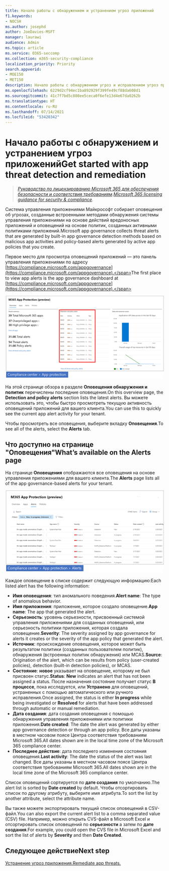```yaml
---
title: Начало работы с обнаружением и устранением угроз приложений
f1.keywords:
- NOCSH
ms.author: josephd
author: JoeDavies-MSFT
manager: laurawi
audience: Admin
ms.topic: article
ms.service: O365-seccomp
ms.collection: m365-security-compliance
localization_priority: Priority
search.appverid:
- MOE150
- MET150
description: Начало работы с обнаружением угроз и исправлением угроз приложений.
ms.openlocfilehash: 6229d2cf94ec1ba892929f399fe49cf88da608d1
ms.sourcegitcommit: 41c7f7bd5c808ee5ceca0f6efe13d4e67da0262b
ms.translationtype: HT
ms.contentlocale: ru-RU
ms.lasthandoff: 07/14/2021
ms.locfileid: "53420342"
---
```

# <a name="get-started-with-app-threat-detection-and-remediation"></a><span data-ttu-id="99b17-103">Начало работы с обнаружением и устранением угроз приложений</span><span class="sxs-lookup"><span data-stu-id="99b17-103">Get started with app threat detection and remediation</span></span>

><span data-ttu-id="99b17-104">*[Руководство по лицензированию Microsoft 365 для обеспечения безопасности и соответствия требованиям](https://aka.ms/ComplianceSD).*</span><span class="sxs-lookup"><span data-stu-id="99b17-104">*[Microsoft 365 licensing guidance for security & compliance](https://aka.ms/ComplianceSD).*</span></span>

<span data-ttu-id="99b17-105">Система управления приложениями Майкрософт собирает оповещения об угрозах, созданные встроенными методами обнаружения системы управления приложениями на основе действий вредоносных приложений и оповещений на основе политик, созданных активными политиками приложений.</span><span class="sxs-lookup"><span data-stu-id="99b17-105">Microsoft app governance collects threat alerts that are generated by built-in app governance detection methods based on malicious app activities and policy-based alerts generated by active app policies that you create.</span></span>

<span data-ttu-id="99b17-106">Первое место для просмотра оповещений приложений — это панель управления приложениями по адресу [https://compliance.microsoft.com/appgovernance](https://compliance.microsoft.com/appgovernance).</span><span class="sxs-lookup"><span data-stu-id="99b17-106">The first place to view app alerts is the app governance dashboard at [https://compliance.microsoft.com/appgovernance](https://compliance.microsoft.com/appgovernance).</span></span>

![Страница обзора управления приложениями в Центре соответствия требованиям Microsoft 365 с выделенным разделом "Оповещения обнаружения и политик".](..\media\manage-app-protection-governance\mapg-cc-overview-alerts.png)

<span data-ttu-id="99b17-108">На этой странице обзора в разделе **Оповещения обнаружения и политик** перечислены последние оповещения.</span><span class="sxs-lookup"><span data-stu-id="99b17-108">On this overview page, the **Detection and policy alerts** section lists the latest alerts.</span></span> <span data-ttu-id="99b17-109">Вы можете использовать это, чтобы быстро просмотреть текущую активность оповещений приложений для вашего клиента.</span><span class="sxs-lookup"><span data-stu-id="99b17-109">You can use this to quickly see the current app alert activity for your tenant.</span></span>

<span data-ttu-id="99b17-110">Чтобы просмотреть все оповещения, выберите вкладку **Оповещения**.</span><span class="sxs-lookup"><span data-stu-id="99b17-110">To see all of the alerts, select the **Alerts** tab.</span></span>

## <a name="whats-available-on-the-alerts-page"></a><span data-ttu-id="99b17-111">Что доступно на странице "Оповещения"</span><span class="sxs-lookup"><span data-stu-id="99b17-111">What’s available on the Alerts page</span></span>

<span data-ttu-id="99b17-112">На странице **Оповещения** отображаются все оповещения на основе управления приложениями для вашего клиента.</span><span class="sxs-lookup"><span data-stu-id="99b17-112">The **Alerts** page lists all of the app governance-based alerts for your tenant.</span></span>

![Страница сводки оповещений системы управления приложениями в Центре соответствия требованиям Microsoft 365](..\media\manage-app-protection-governance\mapg-cc-alerts.png)

<span data-ttu-id="99b17-114">Каждое оповещение в списке содержит следующую информацию:</span><span class="sxs-lookup"><span data-stu-id="99b17-114">Each listed alert has the following information:</span></span>

- <span data-ttu-id="99b17-115">**Имя оповещения**: тип аномального поведения.</span><span class="sxs-lookup"><span data-stu-id="99b17-115">**Alert name**: The type of anomalous behavior.</span></span>
- <span data-ttu-id="99b17-116">**Имя приложения**: приложение, которое создало оповещение.</span><span class="sxs-lookup"><span data-stu-id="99b17-116">**App name**: The app that generated the alert.</span></span>
- <span data-ttu-id="99b17-117">**Серьезность**: уровень серьезности, присвоенный системой управления приложениями для созданных оповещений, или серьезность политики приложения, которая создала оповещение.</span><span class="sxs-lookup"><span data-stu-id="99b17-117">**Severity**: The severity assigned by app governance for alerts it creates or the severity of the app policy that generated the alert.</span></span>
- <span data-ttu-id="99b17-118">**Источник**: происхождение оповещения, которое может быть результатом политики (созданных пользователем политик), обнаружения (встроенных политик обнаружения) или MCAS.</span><span class="sxs-lookup"><span data-stu-id="99b17-118">**Source**: Origination of the alert, which can be results from policy (user-created policies), detection (built-in detection policies), or MCAS.</span></span>
- <span data-ttu-id="99b17-119">**Состояние**: **новое** указывает на оповещение, которому не был присвоен статус.</span><span class="sxs-lookup"><span data-stu-id="99b17-119">**Status**: **New** indicates an alert that has not been assigned a status.</span></span> <span data-ttu-id="99b17-120">После назначения состояние получает статус **В процессе**, пока исследуется, или **Устранено** для оповещений, устраненных с помощью автоматического или ручного исправления.</span><span class="sxs-lookup"><span data-stu-id="99b17-120">Once assigned, the status is either **In progress** while being investigated or **Resolved** for alerts that have been addressed through automatic or manual remediation.</span></span>
- <span data-ttu-id="99b17-121">**Дата создания**: дата создания оповещения с помощью обнаружения управления приложениями или политики приложения.</span><span class="sxs-lookup"><span data-stu-id="99b17-121">**Date created**: The date the alert was generated by either app governance detection or through an app policy.</span></span> <span data-ttu-id="99b17-122">Все даты указаны в местном часовом поясе Центра соответствия требованиям Microsoft 365.</span><span class="sxs-lookup"><span data-stu-id="99b17-122">All dates shown are in the local time zone of the Microsoft 365 compliance center.</span></span>
- <span data-ttu-id="99b17-123">**Последнее действие**: дата последнего изменения состояния оповещения.</span><span class="sxs-lookup"><span data-stu-id="99b17-123">**Last activity**: The date the status of the alert was last changed.</span></span> <span data-ttu-id="99b17-124">Все даты указаны в местном часовом поясе Центра соответствия требованиям Microsoft 365.</span><span class="sxs-lookup"><span data-stu-id="99b17-124">All dates shown are in the local time zone of the Microsoft 365 compliance center.</span></span>

<span data-ttu-id="99b17-125">Список оповещений сортируется по **дате создания** по умолчанию.</span><span class="sxs-lookup"><span data-stu-id="99b17-125">The alert list is sorted by **Date created** by default.</span></span> <span data-ttu-id="99b17-126">Чтобы отсортировать список по другому атрибуту, выберите имя атрибута.</span><span class="sxs-lookup"><span data-stu-id="99b17-126">To sort the list by another attribute, select the attribute name.</span></span>

<span data-ttu-id="99b17-127">Вы также можете экспортировать текущий список оповещений в CSV-файл.</span><span class="sxs-lookup"><span data-stu-id="99b17-127">You can also export the current alert list to a comma separated value (CSV) file.</span></span> <span data-ttu-id="99b17-128">Например, можно открыть CVS-файл в Microsoft Excel и отсортировать список оповещений по **серьезности** а затем по **дате создания**.</span><span class="sxs-lookup"><span data-stu-id="99b17-128">For example, you could open the CVS file in Microsoft Excel and sort the list of alerts by **Severity** and then **Date Created**.</span></span>

## <a name="next-step"></a><span data-ttu-id="99b17-129">Следующее действие</span><span class="sxs-lookup"><span data-stu-id="99b17-129">Next step</span></span>

[<span data-ttu-id="99b17-130">Устранение угроз приложения.</span><span class="sxs-lookup"><span data-stu-id="99b17-130">Remediate app threats.</span></span>](app-governance-detect-remediate-detect-threats.md)
